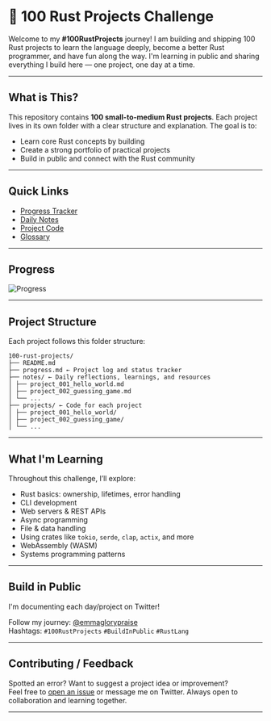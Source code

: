 # 🦀 100 Rust Projects Challenge

Welcome to my **#100RustProjects** journey! I am building and shipping 100 Rust projects to learn the language deeply, become a better Rust programmer, and have fun along the way. I'm learning in public and sharing everything I build here — one project, one day at a time.

---

## What is This?

This repository contains **100 small-to-medium Rust projects**. Each project lives in its own folder with a clear structure and explanation. The goal is to:

- Learn core Rust concepts by building
- Create a strong portfolio of practical projects
- Build in public and connect with the Rust community

---

## Quick Links

- [Progress Tracker](./%20progress.md)
- [Daily Notes](./notes/)
- [Project Code](./projects/)
- [Glossary](./glossary.md)

---

## Progress

<!-- #### ✅ Completed: `19 / 100` -->

![Progress](https://img.shields.io/badge/Completed-9%25-yellowgreen?style=for-the-badge)

---

## Project Structure

Each project follows this folder structure:

```
100-rust-projects/
├── README.md
├── progress.md ← Project log and status tracker
├── notes/ ← Daily reflections, learnings, and resources
│ ├── project_001_hello_world.md
│ ├── project_002_guessing_game.md
│ └── ...
├── projects/ ← Code for each project
│ ├── project_001_hello_world/
│ ├── project_002_guessing_game/
│ └── ...

```

---

## What I'm Learning

Throughout this challenge, I’ll explore:

- Rust basics: ownership, lifetimes, error handling
- CLI development
- Web servers & REST APIs
- Async programming
- File & data handling
- Using crates like `tokio`, `serde`, `clap`, `actix`, and more
- WebAssembly (WASM)
- Systems programming patterns

---

## Build in Public

I'm documenting each day/project on Twitter!

Follow my journey: [@emmaglorypraise](https://twitter.com/emmaglorypraise)  
Hashtags: `#100RustProjects` `#BuildInPublic` `#RustLang`

---

## Contributing / Feedback

Spotted an error? Want to suggest a project idea or improvement?  
Feel free to [open an issue](https://github.com/emmaglorypraise/100rustprojects/issues) or message me on Twitter. Always open to collaboration and learning together.

---

<!-- 
## Support This Journey

If you like what I’m doing, consider:
- Starring this repo
- Retweeting my progress

Let’s learn Rust — one project at a time! 🦀
